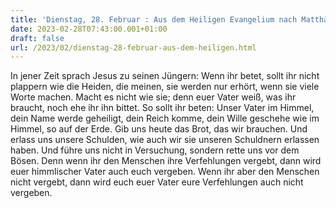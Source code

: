 ```yaml
---
title: 'Dienstag, 28. Februar : Aus dem Heiligen Evangelium nach Matthäus - Mt 6,7-15.'
date: 2023-02-28T07:43:00.001+01:00
draft: false
url: /2023/02/dienstag-28-februar-aus-dem-heiligen.html
---
```


In jener Zeit sprach Jesus zu seinen Jüngern: Wenn ihr betet, sollt ihr nicht plappern wie die Heiden, die meinen, sie werden nur erhört, wenn sie viele Worte machen. Macht es nicht wie sie; denn euer Vater weiß, was ihr braucht, noch ehe ihr ihn bittet. So sollt ihr beten: Unser Vater im Himmel, dein Name werde geheiligt, dein Reich komme, dein Wille geschehe wie im Himmel, so auf der Erde. Gib uns heute das Brot, das wir brauchen. Und erlass uns unsere Schulden, wie auch wir sie unseren Schuldnern erlassen haben. Und führe uns nicht in Versuchung, sondern rette uns vor dem Bösen. Denn wenn ihr den Menschen ihre Verfehlungen vergebt, dann wird euer himmlischer Vater auch euch vergeben. Wenn ihr aber den Menschen nicht vergebt, dann wird euch euer Vater eure Verfehlungen auch nicht vergeben.